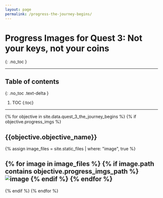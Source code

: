 ```yaml
---
layout: page
permalink: /progress-the-journey-begins/
---
```


# Progress Images for Quest 3: Not your keys, not your coins
{: .no_toc }

---

## Table of contents
{: .no_toc .text-delta }

1. TOC
{:toc}

---

<!-- This is very ugly. Kramdown renders liquid code in <code> tags unless I get rid of indentations -->
<!-- A .yml file must exist in _data folder named after the quest name -->
{% for objective in site.data.quest_3_the_journey_begins %}
{% if  objective.progress_imgs %}
## {{objective.objective_name}}
{% assign image_files = site.static_files | where: "image", true %}
<!-- get all images and filter them against the path defined in the quest's .yml file -->
{% for image in image_files %}
{% if image.path contains objective.progress_imgs_path %}
<img src="{{ site.baseurl }}{{ image.path }}" alt="image" />
{% endif %}
{% endfor %}
---
{% endif %}
{% endfor %}
